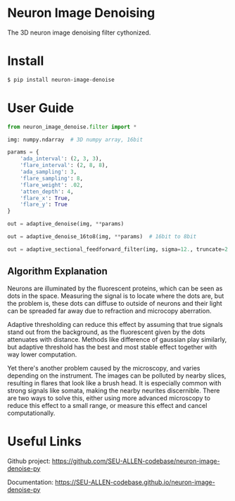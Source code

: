 # Neuron Image Denoising
The 3D neuron image denoising filter cythonized.

# Install
```bash
$ pip install neuron-image-denoise
```

# User Guide

```python
from neuron_image_denoise.filter import *

img: numpy.ndarray  # 3D numpy array, 16bit

params = {
    'ada_interval': (2, 3, 3),
    'flare_interval': (2, 8, 8),
    'ada_sampling': 3,
    'flare_sampling': 8,
    'flare_weight': .02,
    'atten_depth': 4,
    'flare_x': True,
    'flare_y': True
}

out = adaptive_denoise(img, **params)

out = adaptive_denoise_16to8(img, **params)  # 16bit to 8bit

out = adaptive_sectional_feedforward_filter(img, sigma=12., truncate=2., scaling=1, suppression=.8)
```

## Algorithm Explanation

Neurons are illuminated by the fluorescent proteins, which can be seen as dots in the space. Measuring the signal is to 
locate where the dots are, but the problem is, these dots can diffuse to outside of neurons and their light can be
spreaded far away due to refraction and microcopy aberration.

Adaptive thresholding can reduce this effect by assuming that true signals stand out from the background, as the
fluorescent given by the dots attenuates with distance.
Methods like difference of gaussian play similarly, but adaptive threshold has the best and most stable effect 
together with way lower computation.

Yet there's another problem caused by the microscopy, and varies depending on the instrument. The images can be polluted by
nearby slices, resulting in flares that look like a brush head. It is especially common with strong signals like somata,
making the nearby neurites discernible. There are two ways to solve this, either using more advanced microscopy to
reduce this effect to a small range, or measure this effect and cancel computationally.

# Useful Links

Github project: https://github.com/SEU-ALLEN-codebase/neuron-image-denoise-py

Documentation: https://SEU-ALLEN-codebase.github.io/neuron-image-denoise-py